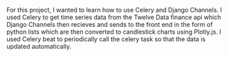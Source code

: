For this project, I wanted to learn how to use Celery and Django Channels. I used Celery to get time series data from the Twelve Data finance api which Django Channels then recieves and sends to the front end in the form of python lists which are then converted to candlestick charts using Plotly.js. I used Celery beat to periodically call the celery task so that the data is updated automatically.
